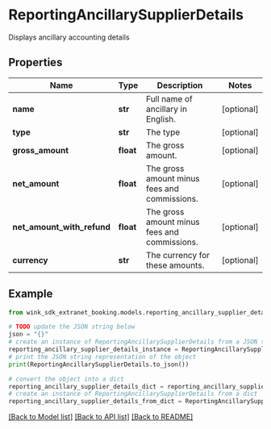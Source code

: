 # ReportingAncillarySupplierDetails

Displays ancillary accounting details

## Properties

Name | Type | Description | Notes
------------ | ------------- | ------------- | -------------
**name** | **str** | Full name of ancillary in English. | [optional] 
**type** | **str** | The type | [optional] 
**gross_amount** | **float** | The gross amount. | [optional] 
**net_amount** | **float** | The gross amount minus fees and commissions. | [optional] 
**net_amount_with_refund** | **float** | The gross amount minus fees and commissions. | [optional] 
**currency** | **str** | The currency for these amounts. | [optional] 

## Example

```python
from wink_sdk_extranet_booking.models.reporting_ancillary_supplier_details import ReportingAncillarySupplierDetails

# TODO update the JSON string below
json = "{}"
# create an instance of ReportingAncillarySupplierDetails from a JSON string
reporting_ancillary_supplier_details_instance = ReportingAncillarySupplierDetails.from_json(json)
# print the JSON string representation of the object
print(ReportingAncillarySupplierDetails.to_json())

# convert the object into a dict
reporting_ancillary_supplier_details_dict = reporting_ancillary_supplier_details_instance.to_dict()
# create an instance of ReportingAncillarySupplierDetails from a dict
reporting_ancillary_supplier_details_from_dict = ReportingAncillarySupplierDetails.from_dict(reporting_ancillary_supplier_details_dict)
```
[[Back to Model list]](../README.md#documentation-for-models) [[Back to API list]](../README.md#documentation-for-api-endpoints) [[Back to README]](../README.md)


